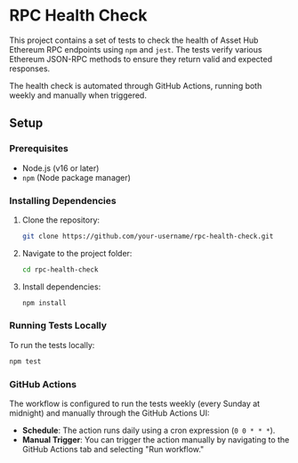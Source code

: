 # RPC Health Check

This project contains a set of tests to check the health of Asset Hub Ethereum RPC endpoints using `npm` and `jest`. The tests verify various Ethereum JSON-RPC methods to ensure they return valid and expected responses. 

The health check is automated through GitHub Actions, running both weekly and manually when triggered.

## Setup

### Prerequisites

- Node.js (v16 or later)
- `npm` (Node package manager)

### Installing Dependencies

1. Clone the repository:

   ```bash
   git clone https://github.com/your-username/rpc-health-check.git
   ```

2. Navigate to the project folder:

   ```bash
   cd rpc-health-check
   ```

3. Install dependencies:

   ```bash
   npm install
   ```

### Running Tests Locally

To run the tests locally:

```bash
npm test
```

### GitHub Actions

The workflow is configured to run the tests weekly (every Sunday at midnight) and manually through the GitHub Actions UI:
- **Schedule**: The action runs daily using a cron expression (`0 0 * * *`).
- **Manual Trigger**: You can trigger the action manually by navigating to the GitHub Actions tab and selecting "Run workflow."